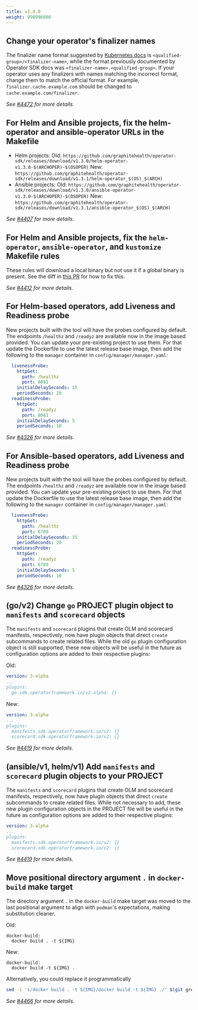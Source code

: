 ```yaml
---
title: v1.4.0
weight: 998996000
---
```


## Change your operator's finalizer names

The finalizer name format suggested by [Kubernetes docs](https://kubernetes.io/docs/tasks/extend-kubernetes/custom-resources/custom-resource-definitions/#finalizers) is `<qualified-group>/<finalizer-name>`, while the format previously documented by Operator SDK docs was `<finalizer-name>.<qualified-group>`. If your operator uses any finalizers with names matching the incorrect format, change them to match the official format. For example, `finalizer.cache.example.com` should be changed to `cache.example.com/finalizer`.

_See [#4472](https://github.com/graphitehealth/operator-sdk/pull/4472) for more details._

## For Helm and Ansible projects, fix the helm-operator and ansible-operator URLs in the Makefile

- Helm projects:
	Old: `https://github.com/graphitehealth/operator-sdk/releases/download/v1.3.0/helm-operator-v1.3.0-$(ARCHOPER)-$(OSOPER)`
	New: `https://github.com/graphitehealth/operator-sdk/releases/download/v1.3.1/helm-operator_$(OS)_$(ARCH)`
- Ansible projects:
	Old: `https://github.com/graphitehealth/operator-sdk/releases/download/v1.3.0/ansible-operator-v1.3.0-$(ARCHOPER)-$(OSOPER)`
	New: `https://github.com/graphitehealth/operator-sdk/releases/download/v1.3.1/ansible-operator_$(OS)_$(ARCH)`

_See [#4407](https://github.com/graphitehealth/operator-sdk/pull/4407) for more details._

## For Helm and Ansible projects, fix the `helm-operator`, `ansible-operator`, and `kustomize` Makefile rules

These rules will download a local binary but not use it if a global binary is present.
See the diff in [this PR](https://github.com/graphitehealth/operator-sdk/pull/4407) for how to fix this.

_See [#4412](https://github.com/graphitehealth/operator-sdk/pull/4407) for more details._

## For Helm-based operators, add Liveness and Readiness probe

New projects built with the tool will have the probes configured by default. The endpoints `/healthz` and `/readyz` are available now in the image based provided.
You can update your pre-existing project to use them. For that update the Dockerfile to use the latest release base image, then add the following to the `manager` container in `config/manager/manager.yaml`:
```yaml
  livenessProbe:
    httpGet:
      path: /healthz
      port: 8081
    initialDelaySeconds: 15
    periodSeconds: 20
  readinessProbe:
    httpGet:
      path: /readyz
      port: 8081
    initialDelaySeconds: 5
    periodSeconds: 10
```

_See [#4326](https://github.com/graphitehealth/operator-sdk/pull/4326) for more details._

## For Ansible-based operators, add Liveness and Readiness probe

New projects built with the tool will have the probes configured by default. The endpoints `/healthz` and `/readyz` are available now in the image based provided.
You can update your pre-existing project to use them. For that update the Dockerfile to use the latest release base image, then add the following to the `manager` container in `config/manager/manager.yaml`:
```yaml
  livenessProbe:
    httpGet:
      path: /healthz
      port: 6789
    initialDelaySeconds: 15
    periodSeconds: 20
  readinessProbe:
    httpGet:
      path: /readyz
      port: 6789
    initialDelaySeconds: 5
    periodSeconds: 10
```

_See [#4326](https://github.com/graphitehealth/operator-sdk/pull/4326) for more details._

## (go/v2) Change `go` PROJECT plugin object to `manifests` and `scorecard` objects

The `manifests` and `scorecard` plugins that create OLM and scorecard manifests, respectively, now have plugin objects that direct `create` subcommands to create related files. While the old `go` plugin configuration object is still supported, these new objects will be useful in the future as configuration options are added to their respective plugins:

Old:
```yaml
version: 3-alpha
...
plugins:
  go.sdk.operatorframework.io/v2-alpha: {}
```

New:
```yaml
version: 3-alpha
...
plugins:
  manifests.sdk.operatorframework.io/v2: {}
  scorecard.sdk.operatorframework.io/v2: {}
```

_See [#4419](https://github.com/graphitehealth/operator-sdk/pull/4419) for more details._

## (ansible/v1, helm/v1) Add `manifests` and `scorecard` plugin objects to your PROJECT

The `manifests` and `scorecard` plugins that create OLM and scorecard manifests, respectively, now have plugin objects that direct `create` subcommands to create related files. While not necessary to add, these new plugin configuration objects in the PROJECT file will be useful in the future as configuration options are added to their respective plugins:
```yaml
version: 3-alpha
...
plugins:
  manifests.sdk.operatorframework.io/v2: {}
  scorecard.sdk.operatorframework.io/v2: {}
```

_See [#4419](https://github.com/graphitehealth/operator-sdk/pull/4419) for more details._

## Move positional directory argument `.` in `docker-build` make target

The directory argument `.` in the `docker-build` make target was moved to the last positional argument to align with `podman`'s expectations, making substitution cleaner.

Old:
```make
docker-build:
  docker build . -t ${IMG}
```

New:
```make
docker-build:
  docker build -t ${IMG} .
```

Alternatively, you could replace it programmatically
```sh
sed -i 's/docker build . -t ${IMG}/docker build -t ${IMG} ./' $(git grep -l 'docker.*build \. ')
```

_See [#4466](https://github.com/graphitehealth/operator-sdk/pull/4466) for more details._
